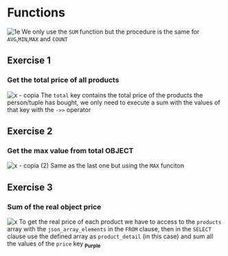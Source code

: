 # Functions

![1e](https://github.com/RogerCL24/pgSQL/assets/90930371/900d22a6-e3fa-42bf-a094-7b0f3fca32e3)
We only use the `SUM` function but the procedure is the same for `AVG`,`MIN`,`MAX` and `COUNT`

## Exercise 1
### Get the total price of all products

![x - copia](https://github.com/RogerCL24/pgSQL/assets/90930371/aee4a05a-f96e-4fb8-a043-29e8f00b5086)
The `total` key contains the total price of the products the person/tuple has bought, we only need to execute a sum with the values of that key with the `->>` operator

## Exercise 2
### Get the max value from total OBJECT

![x - copia (2)](https://github.com/RogerCL24/pgSQL/assets/90930371/bbb1a989-9a1c-4732-b541-9424c5a144f8)
Same as the last one but using the `MAX` funciton

## Exercise 3
### Sum of the real object price

![x](https://github.com/RogerCL24/pgSQL/assets/90930371/6edc69b3-c97c-4252-8fc0-c2e79529f668)
To get the real price of each product we have to access to the `products` array with the `json_array_elements` in the `FROM` clause, then in the `SELECT` clause use the defined array as `product_detail` (in this case) and sum all the values of the `price` key<sub> **Purple**</sub>
